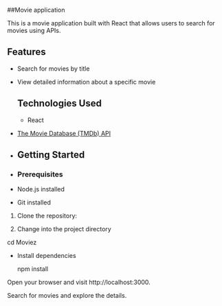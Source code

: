 ##Movie application

This is a movie application built with React that allows users to search for movies using APIs.

## Features

- Search for movies by title
- View detailed information about a specific movie

  ## Technologies Used

  - React
- [The Movie Database (TMDb) API](https://www.themoviedb.org/documentation/api)
  

- ## Getting Started

- ### Prerequisites

- Node.js installed
- Git installed

1. Clone the repository:

2. Change into the project directory

 cd Moviez
 
- Install dependencies

  npm install 

Open your browser and visit http://localhost:3000.

Search for movies and explore the details.
